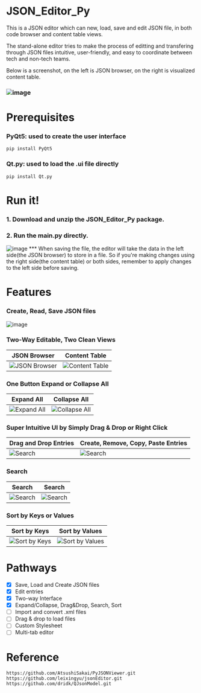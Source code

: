 # JSON_Editor_Py
This is a JSON editor which can new, load, save and edit JSON file, in both code browser and content table views. 
	
The stand-alone editor tries to make the process of editting and transfering through JSON files intuitive, user-friendly, and easy to coordinate between tech and non-tech teams. 
	
Below is a screenshot, on the left is JSON browser, on the right is visualized content table. 
### ![image](https://user-images.githubusercontent.com/91817338/165051041-ce4ac3ac-080f-4c1e-b852-5babecf3ae6a.png)

# Prerequisites
### PyQt5: used to create the user interface
	pip install PyQt5
### Qt.py: used to load the .ui file directly
	pip install Qt.py

# Run it!
### 1. Download and unzip the JSON_Editor_Py package.
### 2. Run the main.py directly.
![image](https://user-images.githubusercontent.com/91817338/165061015-686cecb6-fd4d-47d8-8978-8f44d8d23dd7.png)
*** When saving the file, the editor will take the data in the left side(the JSON browser) to store in a file. So if you're making changes using the right side(the content table) or both sides, remember to apply changes to the left side before saving. 

# Features
### Create, Read, Save JSON files
![image](https://user-images.githubusercontent.com/91817338/165050484-8b141a49-52a3-4693-a573-e7dc35ad2c06.png)

### Two-Way Editable, Two Clean Views
| JSON Browser | Content Table |
|-----|----|
| ![JSON Browser](https://user-images.githubusercontent.com/91817338/165064491-041a3869-99ea-4485-8c08-1909b7b49f7a.png) | ![Content Table](https://user-images.githubusercontent.com/91817338/165057632-90b170b4-3746-4eed-924d-177e628166f4.png) |

### One Button Expand or Collapse All
| Expand All | Collapse All |
|-----|----|
| ![Expand All](https://user-images.githubusercontent.com/91817338/165051692-ea129d28-adf0-4a6f-ae45-34275fb965b3.png) | ![Collapse All](https://user-images.githubusercontent.com/91817338/165051811-dd799748-11c2-4ef1-aeb4-45c400441388.png) |

### Super Intuitive UI by Simply Drag & Drop or Right Click
| Drag and Drop Entries | Create, Remove, Copy, Paste Entries |
|-----|----|
| ![Search](https://user-images.githubusercontent.com/91817338/165056643-5a8a8497-da0c-4812-a537-7da2e0dc1b08.png) | ![Search](https://user-images.githubusercontent.com/91817338/165056175-981e1d3b-ef3f-4538-95ca-53d9a8140c16.png) |

### Search
| Search | Search |
|-----|----|
| ![Search](https://user-images.githubusercontent.com/91817338/165058688-03a601ad-0845-4564-8b36-b50485229484.png) | ![Search](https://user-images.githubusercontent.com/91817338/165058942-f1c1fea9-cb8f-4fdc-9966-6d612c143825.png) |

### Sort by Keys or Values
| Sort by Keys | Sort by Values |
|-----|----|
| ![Sort by Keys](https://user-images.githubusercontent.com/91817338/165059511-68561154-a930-491e-a003-93d294a99171.png) | ![Sort by Values](https://user-images.githubusercontent.com/91817338/165059656-3f3fea7a-3d69-457d-b28d-48d310891512.png) |

# Pathways
- [x] Save, Load and Create JSON files
- [x] Edit entries
- [x] Two-way Interface
- [x] Expand/Collapse, Drag&Drop, Search, Sort
- [ ] Import and convert .xml files
- [ ] Drag & drop to load files
- [ ] Custom Stylesheet
- [ ] Multi-tab editor

# Reference
	https://github.com/AtsushiSakai/PyJSONViewer.git
	https://github.com/leixingyu/jsonEditor.git
	https://github.com/dridk/QJsonModel.git
